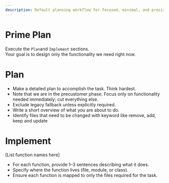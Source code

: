 ```yaml
---
description: Default planning workflow for focused, minimal, and precise implementation
---
```


# Prime Plan

Execute the `Plan`and `Implement` sections.  
Your goal is to design only the functionality we need right now.

# Plan

- Make a detailed plan to accomplish the task. Think hardest.
- Note that we are in the precustomer phase. Focus only on functionality needed immediately; cut everything else.
- Exclude legacy fallback unless explicitly required.
- Write a short overview of what you are about to do.
- Identify files that need to be changed with keyword like remove, add, keep and update

# Implement

[List function names here]

- For each function, provide 1–3 sentences describing what it does.
- Specify where the function lives (file, module, or class).
- Ensure each function is mapped to only the files required for the task.
